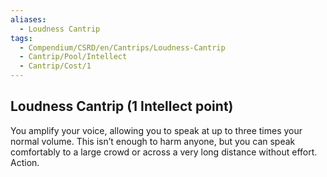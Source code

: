 ```yaml
---
aliases:
  - Loudness Cantrip
tags:
  - Compendium/CSRD/en/Cantrips/Loudness-Cantrip
  - Cantrip/Pool/Intellect
  - Cantrip/Cost/1
---
```

  
## Loudness Cantrip (1 Intellect point)  
You amplify your voice, allowing you to speak at up to three times your normal volume. This isn’t enough to harm anyone, but you can speak comfortably to a large crowd or across a very long distance without effort. Action.   
  
